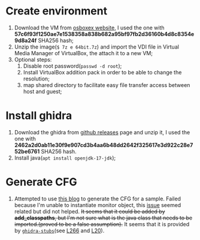 # Create environment
1. Download the VM from [osboxex website](https://www.osboxes.org/debian/), I used the one with **57c6f93f1250ae7e1538358a838b682a95bf97fb2d36160b4d8c8354e9d8a24f** SHA256 hash;
2. Unzip the image(`$ 7z e 64bit.7z`) and import the VDI file in Virtual Media Manager of VirtualBox, the attach it to a new VM;
3. Optional steps:
    1. Disable root password(`passwd -d root`);
    2. Install VirtualBox addition pack in order to be able to change the resolution;
    3. map shared directory to facilitate easy file transfer access between host and guest;

# Install ghidra
1. Download the ghidra from [github releases](https://github.com/NationalSecurityAgency/ghidra/releases) page and unzip it, I used the one with **2462a2d0ab11e30f9e907cd3b4aa6b48dd2642f325617e3d922c28e752be6761** SHA256 hash.
2. Install java(`apt install openjdk-17-jdk`);

# Generate CFG
1. Attempted to use [this blog](https://clearbluejar.github.io/posts/callgraphs-with-ghidra-pyhidra-and-jpype/) to generate the CFG for a sample. Failed because I'm unable to instantiate monitor object, this [issue](https://github.com/dod-cyber-crime-center/pyhidra/issues/17) seemed related but did not helped. ~~It seems that it could be added by **add_classpaths**, but I'm not sure what is the java class that needs to be imported.(proved to be a false assumption).~~ It seems that it is provided by [`ghidra-stubs`](https://github.com/clearbluejar/ghidra-pyhidra-callgraphs/blob/77a013f360fae69b582bd75f6277ad8e43290545/requirements.txt#L1C1-L1C13)(see [L266](https://github.com/clearbluejar/ghidra-pyhidra-callgraphs/blob/77a013f360fae69b582bd75f6277ad8e43290545/ghidra_pyhidra_callgraphs.py#L266) and [L20](https://github.com/clearbluejar/ghidra-pyhidra-callgraphs/blob/77a013f360fae69b582bd75f6277ad8e43290545/ghidra_pyhidra_callgraphs.py#L20)).